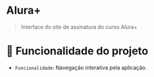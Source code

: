 <h1>Alura+</h1> 

>Interface do site de assinatura do curso Alura+

# :hammer: Funcionalidade do projeto 
- `Funcionalidade`: Navegação interativa pela aplicação.
